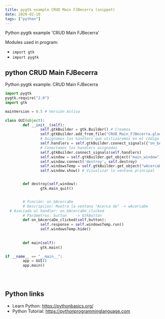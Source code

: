 ```yaml
---
title: pygtk example CRUD Main FJBecerra (snippet)
date: 2020-02-10
tags: ["python"]
---
```

Python pygtk example 'CRUD Main FJBecerra'


Modules used in program: 
* `import gtk`
* `import pygtk`

## python CRUD Main FJBecerra

Python pygtk example: CRUD Main FJBecerra

```python
import pygtk
pygtk.require("2.0")
import gtk

mainVersion = 0.5 # Versión Activa

class GUI(object):       
        def __init__(self):
                self.gtkBuilder = gtk.Builder() # Creamos
                self.gtkBuilder.add_from_file("CRUD_Main_FJBecerra.glade") # Cargamos del interfaz
                # Asignamos los handlers que utilizaremos en el código
                self.handlers = self.gtkBuilder.connect_signals({"on_bAcercaDe_clicked" : self.on_bAcercaDe_clicked})
                # Conectamos los handlers asignados
                self.gtkBuilder.connect_signals(self.handlers)
                self.window = self.gtkBuilder.get_object("main_window") # Accedemos a la ventana principal
                self.window.connect('destroy', self.destroy)
                self.windowsTemp = self.gtkBuilder.get_object("wAcercaDe")
                self.window.show() # Visualizar la ventana principal


        def destroy(self,window):
                gtk.main_quit()


        # Función: on_bAcercaDe
        # Descripcion: Muetra la ventana "Acerca de" -> wAcercaDe 
  # Asociada al handler: on_bAcercaDe_clicked
        # Parámetros: button    -> GtkButton
        def on_bAcercaDe_clicked(self,button):                
                self.response = self.windowsTemp.run()
                self.windowsTemp.hide()
        
               
        def main(self):
                gtk.main()

if __name__ == "__main__":
        app = GUI()
        app.main()
        




```

## Python links

- Learn Python: https://pythonbasics.org/
- Python Tutorial: https://pythonprogramminglanguage.com
